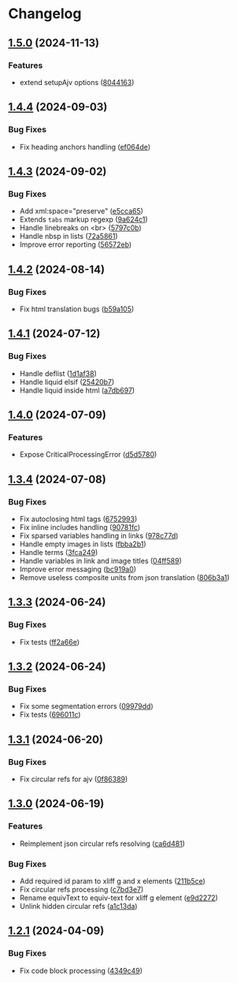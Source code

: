 # Changelog

## [1.5.0](https://github.com/diplodoc-platform/translation/compare/v1.4.4...v1.5.0) (2024-11-13)


### Features

* extend setupAjv options ([8044163](https://github.com/diplodoc-platform/translation/commit/8044163c8ff9d541cf7d0388d5b96c692d231969))

## [1.4.4](https://github.com/diplodoc-platform/translation/compare/v1.4.3...v1.4.4) (2024-09-03)


### Bug Fixes

* Fix heading anchors handling ([ef064de](https://github.com/diplodoc-platform/translation/commit/ef064de97a703cbda9542a6175cd3921690b6610))

## [1.4.3](https://github.com/diplodoc-platform/translation/compare/v1.4.2...v1.4.3) (2024-09-02)


### Bug Fixes

* Add xml:space="preserve" ([e5cca65](https://github.com/diplodoc-platform/translation/commit/e5cca6526a6a81fde26d9b2c857a4a8534d2c5af))
* Extends `tabs` markup regexp ([9a624c1](https://github.com/diplodoc-platform/translation/commit/9a624c164e276111a132c7f5efc9dcb924613b08))
* Handle linebreaks on &lt;br&gt; ([5797c0b](https://github.com/diplodoc-platform/translation/commit/5797c0b99117d08b91e654ef533eeedaf0601e01))
* Handle nbsp in lists ([72a5861](https://github.com/diplodoc-platform/translation/commit/72a58619aecbf9be5df605f8cc806358b85cb155))
* Improve error reporting ([56572eb](https://github.com/diplodoc-platform/translation/commit/56572eb05a8baf0b03320d990ce59d521764c472))

## [1.4.2](https://github.com/diplodoc-platform/translation/compare/v1.4.1...v1.4.2) (2024-08-14)


### Bug Fixes

* Fix html translation bugs ([b59a105](https://github.com/diplodoc-platform/translation/commit/b59a1057fab70dd96830fb0e2b19bd7c74c17e95))

## [1.4.1](https://github.com/diplodoc-platform/translation/compare/v1.4.0...v1.4.1) (2024-07-12)


### Bug Fixes

* Handle deflist ([1d1af38](https://github.com/diplodoc-platform/translation/commit/1d1af38b316493528eaa409d6cb3e4cdb0017ebb))
* Handle liquid elsif ([25420b7](https://github.com/diplodoc-platform/translation/commit/25420b7d34f5f6a3815886c1c89c68f2d6ba24c1))
* Handle liquid inside html ([a7db697](https://github.com/diplodoc-platform/translation/commit/a7db69739bd3b41f1a0abedf536023220a2425fa))

## [1.4.0](https://github.com/diplodoc-platform/translation/compare/v1.3.4...v1.4.0) (2024-07-09)


### Features

* Expose CriticalProcessingError ([d5d5780](https://github.com/diplodoc-platform/translation/commit/d5d5780d02c919f91c548e222d07ce0d9d8d154a))

## [1.3.4](https://github.com/diplodoc-platform/translation/compare/v1.3.3...v1.3.4) (2024-07-08)


### Bug Fixes

* Fix autoclosing html tags ([6752993](https://github.com/diplodoc-platform/translation/commit/67529930603985e465767040bc7e3196f253f2d3))
* Fix inline includes handling ([90781fc](https://github.com/diplodoc-platform/translation/commit/90781fc59be6311ec4570242200c45c5e94f3b30))
* Fix sparsed variables handling in links ([978c77d](https://github.com/diplodoc-platform/translation/commit/978c77dd8b511517a39621a657016c55a4bb4dbc))
* Handle empty images in lists ([fbba2b1](https://github.com/diplodoc-platform/translation/commit/fbba2b166b881a5a3f096467edcf52d218b03d8d))
* Handle terms ([3fca249](https://github.com/diplodoc-platform/translation/commit/3fca249f2dcae1f6abb82d00c396f444261ea01a))
* Handle variables in link and image titles ([04ff589](https://github.com/diplodoc-platform/translation/commit/04ff5894551f36c1830f2883475ab76669489556))
* Improve error messaging ([bc919a0](https://github.com/diplodoc-platform/translation/commit/bc919a0fae67245fcb0d0e3c90ffd9c53e9f3dbf))
* Remove useless composite units from json translation ([806b3a1](https://github.com/diplodoc-platform/translation/commit/806b3a1c51608568311b878c87548e2fc440a7d7))

## [1.3.3](https://github.com/diplodoc-platform/translation/compare/v1.3.2...v1.3.3) (2024-06-24)


### Bug Fixes

* Fix tests ([ff2a66e](https://github.com/diplodoc-platform/translation/commit/ff2a66eafeb0e71cdc8861aacab4befd8ada9faa))

## [1.3.2](https://github.com/diplodoc-platform/translation/compare/v1.3.1...v1.3.2) (2024-06-24)


### Bug Fixes

* Fix some segmentation errors ([09979dd](https://github.com/diplodoc-platform/translation/commit/09979dd237e3a7e3c7d9eb6d2db032ba73c53241))
* Fix tests ([696011c](https://github.com/diplodoc-platform/translation/commit/696011cd96b82975f54d958e6d2370746303e36e))

## [1.3.1](https://github.com/diplodoc-platform/translation/compare/v1.3.0...v1.3.1) (2024-06-20)


### Bug Fixes

* Fix circular refs for ajv ([0f86389](https://github.com/diplodoc-platform/translation/commit/0f86389efa7627513f234e377594c0268290e6c4))

## [1.3.0](https://github.com/diplodoc-platform/translation/compare/v1.2.1...v1.3.0) (2024-06-19)


### Features

* Reimplement json circular refs resolving ([ca6d481](https://github.com/diplodoc-platform/translation/commit/ca6d481345cf8e06e96f3580cace80f0e4528cc1))


### Bug Fixes

* Add required id param to xliff g and x elements ([211b5ce](https://github.com/diplodoc-platform/translation/commit/211b5ce7b8f7439b30d7c847e3370c5f6c32c9b1))
* Fix circular refs processing ([c7bd3e7](https://github.com/diplodoc-platform/translation/commit/c7bd3e7631946632a45ae78d023268435143a25e))
* Rename equivText to equiv-text for xliff g element ([e9d2272](https://github.com/diplodoc-platform/translation/commit/e9d227266a6a82415102fd2a4f70d7f8323c952f))
* Unlink hidden circular refs ([a1c13da](https://github.com/diplodoc-platform/translation/commit/a1c13da42044bea8669b37dd1649d89dd7fe14ce))

## [1.2.1](https://github.com/diplodoc-platform/translation/compare/v1.2.0...v1.2.1) (2024-04-09)


### Bug Fixes

* Fix code block processing ([4349c49](https://github.com/diplodoc-platform/translation/commit/4349c49849626db7dd64ecaa963f82b0e824676d))
